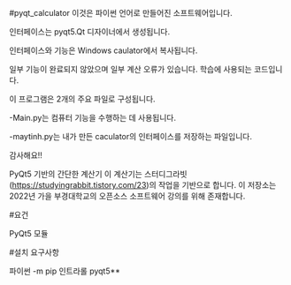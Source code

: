 #pyqt_calculator 이것은 파이썬 언어로 만들어진 소프트웨어입니다.

인터페이스는 pyqt5.Qt 디자이너에서 생성됩니다.

인터페이스와 기능은 Windows caulator에서 복사됩니다.

일부 기능이 완료되지 않았으며 일부 계산 오류가 있습니다. 학습에 사용되는 코드입니다.

이 프로그램은 2개의 주요 파일로 구성됩니다.

-Main.py는 컴퓨터 기능을 수행하는 데 사용됩니다.

-maytinh.py는 내가 만든 caculator의 인터페이스를 저장하는 파일입니다.

감사해요!!

PyQt5 기반의 간단한 계산기 이 계산기는 스터디그라빗(https://studyingrabbit.tistory.com/23)의 작업을 기반으로 합니다. 이 저장소는 2022년 가을 부경대학교의 오픈소스 소프트웨어 강의를 위해 존재합니다.

#요건

PyQt5 모듈

#설치 요구사항

파이썬 -m pip 인트라롤 pyqt5**
